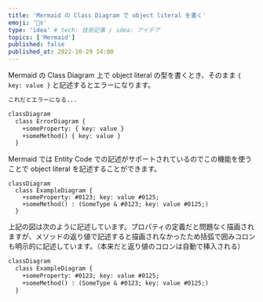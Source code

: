 ```yaml
---
title: 'Mermaid の Class Diagram で object literal を書く'
emoji: '🧜‍♀️‍'
type: 'idea' # tech: 技術記事 / idea: アイデア
topics: ['Mermaid']
published: false
published_at: 2022-10-29 14:00
---
```


Mermaid の Class Diagram 上で object literal の型を書くとき、そのまま `{ key: value }` と記述するとエラーになります。

```txt
これだとエラーになる...

classDiagram
  class ErrorDiagram {
    +someProperty: { key: value }
    +someMethod() { key: value }
  }
```

Mermaid では Entity Code での記述がサポートされているのでこの機能を使うことで object literal を記述することができます。

```mermaid
classDiagram
  class ExampleDiagram {
    +someProperty: #0123; key: value #0125;
    +someMethod() : (SomeType & #0123; key: value #0125;)
  }
```

上記の図は次のように記述しています。プロパティの定義だと問題なく描画されますが、メソッドの返り値で記述すると描画されなかったため括弧で囲みコロンも明示的に記述しています。（本来だと返り値のコロンは自動で挿入される）

```txt
classDiagram
  class ExampleDiagram {
    +someProperty: #0123; key: value #0125;
    +someMethod() : (SomeType & #0123; key: value #0125;)
  }
```
